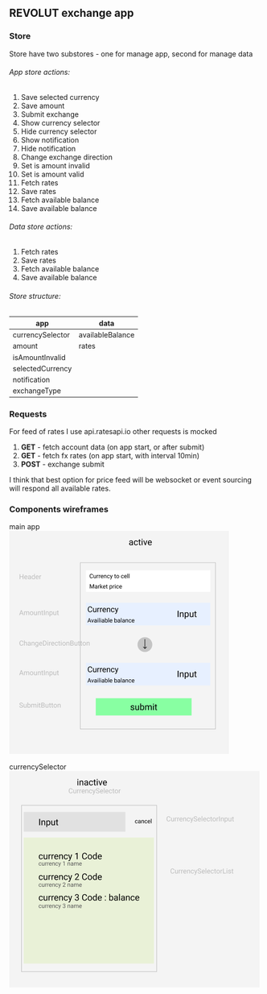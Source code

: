 ## REVOLUT exchange app

### Store

Store have two substores - one for manage app, second for manage data

###### App store actions:
1. Save selected currency
2. Save amount
3. Submit exchange
4. Show currency selector
5. Hide currency selector
6. Show notification
7. Hide notification
8. Change exchange direction
9. Set is amount invalid
10. Set is amount valid
11. Fetch rates
12. Save rates
13. Fetch available balance
14. Save available balance

###### Data store actions:
1. Fetch rates
2. Save rates
3. Fetch available balance
4. Save available balance

###### Store structure:

app | data
----|------
currencySelector|availableBalance
amount|rates
isAmountInvalid|
selectedCurrency|
notification|
exchangeType|


### Requests

For feed of rates I use api.ratesapi.io
other requests is mocked

1. **GET** - fetch account data (on app start, or after submit)  
2. **GET** - fetch fx rates (on app start, with interval 10min)  
3. **POST** - exchange submit

I think that best option for price feed will be websocket or event sourcing will respond all available rates.


### Components wireframes

main app  
![img.png](img.png)

currencySelector  
![img_1.png](img_1.png)